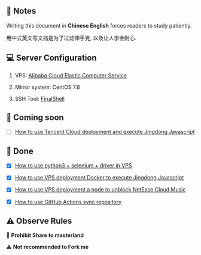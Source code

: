 ## 📔 Notes

Writing this document in **Chinese English** forces readers to study patiently.

用中式英文写文档是为了过滤伸手党, 以及让人学会耐心.

## 💻 Server Configuration

1. VPS: [Alibaba Cloud Elastic Computer Service](https://www.aliyun.com/product/swas)

2. Mirror system: CentOS 7.6

3. SSH Tool: [FinalShell](http://www.hostbuf.com/t/988.html)

## 🤯 Coming soon

- [ ] [How to use Tencent Cloud deployment and execute Jingdong Javascript](https://github.com/YamTian/Notes/tree/master/TXClouds)

## 🥰 Done

- [x] [How to use python3 + selenium + driver in VPS](https://github.com/YamTian/Notes/tree/master/Python3.7.2)

- [x] [How to use VPS deployment Docker to execute Jingdong Javascript](https://github.com/YamTian/Notes/tree/master/JD-Docker)

- [x] [How to use VPS deployment a node to unblock NetEase Cloud Music](https://github.com/YamTian/Notes/tree/master/NeteaseMusic)

- [x] [How to use GitHub Actions sync repository](https://github.com/YamTian/Notes/tree/master/Synchronize)


## ⚠️ Observe Rules

🚫 **Prohibit Share to masterland**

️️⚠ **Not recommended to Fork me**
